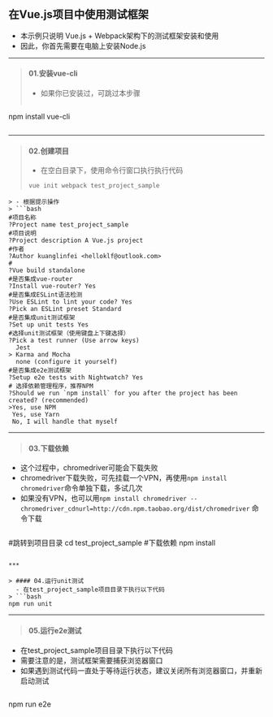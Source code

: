 ## 在Vue.js项目中使用测试框架
- 本示例只说明 Vue.js + Webpack架构下的测试框架安装和使用
- 因此，你首先需要在电脑上安装Node.js

***

> #### 01.安装vue-cli
> - 如果你已安装过，可跳过本步骤
> ```bash
npm install vue-cli
> ```

***

> #### 02.创建项目
> - 在空白目录下，使用命令行窗口执行执行代码
> ```bash
> vue init webpack test_project_sample
```
> - 根据提示操作
> ```bash
#项目名称
?Project name test_project_sample
#项目说明
?Project description A Vue.js project
#作者
?Author kuanglinfei <helloklf@outlook.com>
#
?Vue build standalone
#是否集成vue-router
?Install vue-router? Yes
#是否集成ESLint语法检测
?Use ESLint to lint your code? Yes
?Pick an ESLint preset Standard
#是否集成unit测试框架
?Set up unit tests Yes
#选择unit测试框架（使用键盘上下键选择）
?Pick a test runner (Use arrow keys)
  Jest
> Karma and Mocha
  none (configure it yourself)
#是否集成e2e测试框架
?Setup e2e tests with Nightwatch? Yes
# 选择依赖管理程序，推荐NPM
?Should we run `npm install` for you after the project has been created? (recommended)
>Yes, use NPM
 Yes, use Yarn
 No, I will handle that myself
```

***

> #### 03.下载依赖
  - 这个过程中，chromedriver可能会下载失败
  - chromedriver下载失败，可先挂载一个VPN，再使用```npm install chromedriver```命令单独下载，多试几次
  - 如果没有VPN，也可以用```npm install chromedriver --chromedriver_cdnurl=http://cdn.npm.taobao.org/dist/chromedriver``` 命令下载
> ```bash
#跳转到项目目录
cd test_project_sample
#下载依赖
npm install
```

***

> #### 04.运行unit测试
  - 在test_project_sample项目目录下执行以下代码
> ```bash
npm run unit
```

***

> #### 05.运行e2e测试
  - 在test_project_sample项目目录下执行以下代码
  - 需要注意的是，测试框架需要捕获浏览器窗口
  - 如果遇到测试代码一直处于等待运行状态，建议关闭所有浏览器窗口，并重新启动测试
> ```bash
npm run e2e
```
